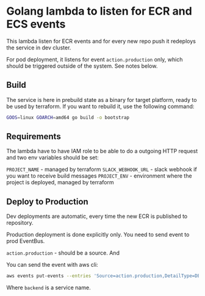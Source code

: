 # Golang lambda to listen for ECR and ECS events

This lambda listen for ECR events and for every new repo push it redeploys the service in dev cluster.

For pod deployment, it listens for event `action.production` only, which should be triggered outside of the system. See notes below.

## Build

The service is here in prebuild state as a binary for target platform, ready to be used by terraform. If you want to rebuild it, use the following command:

```bash
GOOS=linux GOARCH=amd64 go build -o bootstrap 
```


## Requirements

The lambda have to have IAM role to be able to do a outgoing HTTP request and two env variables should be set:

`PROJECT_NAME` - managed by terraform
`SLACK_WEBHOOK_URL` - slack webhook if you want to receive build messages
`PROJECT_ENV` - environment where the project is deployed, managed by terraform


## Deploy to Production

Dev deployments are automatic, every time the new ECR is published to repository. 

Production deployment is done explicitly only. You need to send event to prod EventBus.

`action.production` - should be a source.
And

You can send the event with aws cli:

```bash
aws events put-events --entries 'Source=action.production,DetailType=DEPLOY,Detail="{\"service\":\"backend\"}",EventBusName=default'
```

Where `backend` is a service name.

